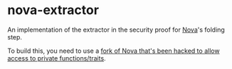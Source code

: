 # nova-extractor

An implementation of the extractor in the security proof for [Nova](https://github.com/microsoft/nova)'s folding step.

To build this, you need to use a [fork of Nova that's been hacked to allow access to private functions/traits](https://github.com/defuse/nova-hacking/tree/remove-barriers-to-hacking).
